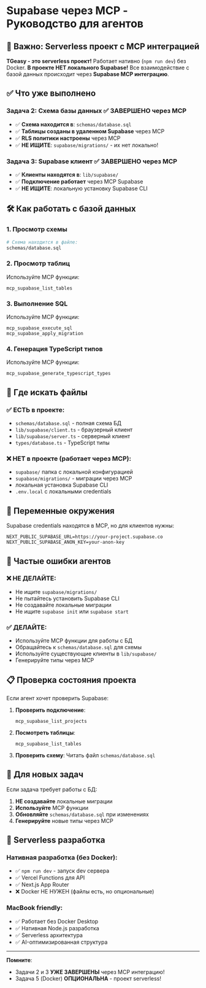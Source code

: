 # Supabase через MCP - Руководство для агентов

## 🔄 Важно: Serverless проект с MCP интеграцией

**TGeasy - это serverless проект!** Работает нативно (`npm run dev`) без Docker.
**В проекте НЕТ локального Supabase!** Все взаимодействие с базой данных происходит через **Supabase MCP интеграцию**.

## ✅ Что уже выполнено

### Задача 2: Схема базы данных ✅ ЗАВЕРШЕНО через MCP
- ✅ **Схема находится в**: `schemas/database.sql`
- ✅ **Таблицы созданы в удаленном Supabase** через MCP
- ✅ **RLS политики настроены** через MCP
- ✅ **НЕ ИЩИТЕ**: `supabase/migrations/` - их нет локально!

### Задача 3: Supabase клиент ✅ ЗАВЕРШЕНО через MCP  
- ✅ **Клиенты находятся в**: `lib/supabase/`
- ✅ **Подключение работает** через MCP Supabase
- ✅ **НЕ ИЩИТЕ**: локальную установку Supabase CLI

## 🛠️ Как работать с базой данных

### 1. Просмотр схемы
```bash
# Схема находится в файле:
schemas/database.sql
```

### 2. Просмотр таблиц
Используйте MCP функции:
```
mcp_supabase_list_tables
```

### 3. Выполнение SQL
Используйте MCP функции:
```
mcp_supabase_execute_sql
mcp_supabase_apply_migration
```

### 4. Генерация TypeScript типов
Используйте MCP функции:
```
mcp_supabase_generate_typescript_types
```

## 📂 Где искать файлы

### ✅ ЕСТЬ в проекте:
- `schemas/database.sql` - полная схема БД
- `lib/supabase/client.ts` - браузерный клиент
- `lib/supabase/server.ts` - серверный клиент  
- `types/database.ts` - TypeScript типы

### ❌ НЕТ в проекте (работает через MCP):
- `supabase/` папка с локальной конфигурацией
- `supabase/migrations/` - миграции через MCP
- локальная установка Supabase CLI
- `.env.local` с локальными credentials

## 🔗 Переменные окружения

Supabase credentials находятся в MCP, но для клиентов нужны:
```env
NEXT_PUBLIC_SUPABASE_URL=https://your-project.supabase.co
NEXT_PUBLIC_SUPABASE_ANON_KEY=your-anon-key
```

## 🚫 Частые ошибки агентов

### ❌ НЕ ДЕЛАЙТЕ:
- Не ищите `supabase/migrations/`
- Не пытайтесь установить Supabase CLI
- Не создавайте локальные миграции
- Не ищите `supabase init` или `supabase start`

### ✅ ДЕЛАЙТЕ:
- Используйте MCP функции для работы с БД
- Обращайтесь к `schemas/database.sql` для схемы
- Используйте существующие клиенты в `lib/supabase/`
- Генерируйте типы через MCP

## 📋 Проверка состояния проекта

Если агент хочет проверить Supabase:

1. **Проверить подключение**:
   ```
   mcp_supabase_list_projects
   ```

2. **Посмотреть таблицы**:
   ```
   mcp_supabase_list_tables
   ```

3. **Проверить схему**:
   Читать файл `schemas/database.sql`

## 🎯 Для новых задач

Если задача требует работы с БД:
1. **НЕ создавайте** локальные миграции
2. **Используйте** MCP функции
3. **Обновляйте** `schemas/database.sql` при изменениях
4. **Генерируйте** новые типы через MCP

## 🚀 Serverless разработка

### Нативная разработка (без Docker):
- ✅ `npm run dev` - запуск dev сервера
- ✅ Vercel Functions для API
- ✅ Next.js App Router
- ❌ Docker НЕ НУЖЕН (файлы есть, но опциональные)

### MacBook friendly:
- ✅ Работает без Docker Desktop
- ✅ Нативная Node.js разработка
- ✅ Serverless архитектура
- ✅ AI-оптимизированная структура

---

**Помните**: 
- Задачи 2 и 3 **УЖЕ ЗАВЕРШЕНЫ** через MCP интеграцию!
- Задача 5 (Docker) **ОПЦИОНАЛЬНА** - проект serverless! 